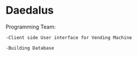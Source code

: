 # Daedalus

Programming Team:

    -Client side User interface for Vending Machine
 
    -Building Database
